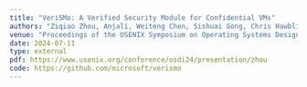 ```yaml
---
title: "VeriSMo: A Verified Security Module for Confidential VMs"
authors: "Ziqiao Zhou, Anjali, Weiteng Chen, Sishuai Gong, Chris Hawblitzel, Weidong Cui"
venue: "Proceedings of the USENIX Symposium on Operating Systems Design and Implementation (OSDI)"
date: 2024-07-11
type: external
pdf: https://www.usenix.org/conference/osdi24/presentation/zhou
code: https://github.com/microsoft/verismo
---
```

